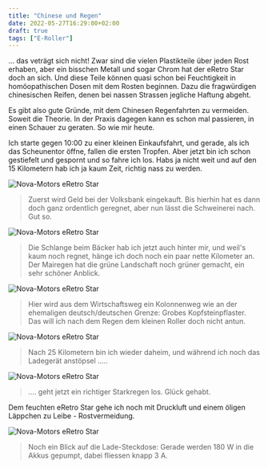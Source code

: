 ```yaml
---
title: "Chinese und Regen"
date: 2022-05-27T16:29:00+02:00
draft: true
tags: ["E-Roller"]
---
```

... das veträgt sich nicht! Zwar sind die vielen Plastikteile über jeden Rost erhaben, aber ein bisschen Metall und sogar Chrom hat der eRetro Star doch an sich. Und diese Teile können quasi schon bei Feuchtigkeit in homöopathischen Dosen mit dem Rosten beginnen. Dazu die fragwürdigen chinesischen Reifen, denen bei nassen Strassen jegliche Haftung abgeht.

Es gibt also gute Gründe, mit dem Chinesen Regenfahrten zu vermeiden. Soweit die Theorie. In der Praxis dagegen kann es schon mal passieren, in einen Schauer zu geraten. So wie mir heute.

Ich starte gegen 10:00 zu einer kleinen Einkaufsfahrt, und gerade, als ich das Scheunentor öffne, fallen die ersten Tropfen. Aber jetzt bin ich schon gestiefelt und gespornt und so fahre ich los. Habs ja nicht weit und auf den 15 Kilometern hab ich ja kaum Zeit, richtig nass zu werden.

![Nova-Motors eRetro Star](../05-27-p01.jpg)
> Zuerst wird Geld bei der Volksbank eingekauft. Bis hierhin hat es dann doch ganz ordentlich geregnet, aber nun lässt die Schweinerei nach. Gut so.

![Nova-Motors eRetro Star](../05-27-p02.jpg)
> Die Schlange beim Bäcker hab ich jetzt auch hinter mir, und weil's kaum noch regnet, hänge ich doch noch ein paar nette Kilometer an. Der Mairegen hat die grüne Landschaft noch grüner gemacht, ein sehr schöner Anblick.

![Nova-Motors eRetro Star](../05-27-p03.jpg)
> Hier wird aus dem Wirtschaftsweg ein Kolonnenweg wie an der ehemaligen deutsch/deutschen Grenze: Grobes Kopfsteinpflaster. Das will ich nach dem Regen dem kleinen Roller doch nicht antun.

![Nova-Motors eRetro Star](../05-27-p04.jpg)
> Nach 25 Kilometern bin ich wieder daheim, und während ich noch das Ladegerät anstöpsel .....

![Nova-Motors eRetro Star](../05-27-p05.jpg)
> .... geht jetzt ein richtiger Starkregen los. Glück gehabt.

Dem feuchten eRetro Star gehe ich noch mit Druckluft und einem öligen Läppchen zu Leibe - Rostvermeidung.

![Nova-Motors eRetro Star](../05-27-p06.jpg)
> Noch ein Blick auf die Lade-Steckdose: Gerade werden 180 W in die Akkus gepumpt, dabei fliessen knapp 3 A.
